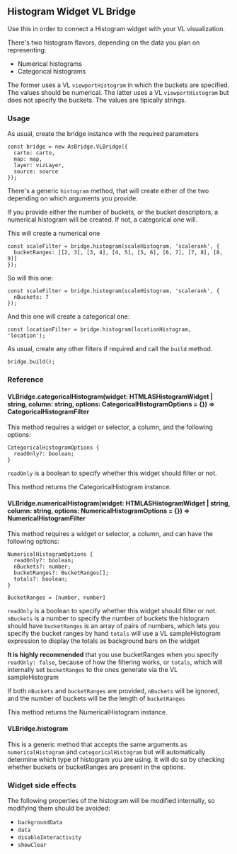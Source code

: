 ## Histogram Widget VL Bridge

Use this in order to connect a Histogram widget with your VL visualization.

There's two histogram flavors, depending on the data you plan on representing:
 - Numerical histograms
 - Categorical histograms

The former uses a VL `viewportHistogram` in which the buckets are specified. The values should be numerical.
The latter uses a VL `viewportHistogram` but does not specify the buckets. The values are tipically strings.

### Usage

As usual, create the bridge instance with the required parameters

```
const bridge = new AsBridge.VLBridge({
  carto: carto,
  map: map,
  layer: vizLayer,
  source: source
});
```

There's a generic `histogram` method, that will create either of the two depending on which arguments you provide.

If you provide either the number of buckets, or the bucket descriptors, a numerical histogram will be created. If not,
a categorical one will.

This will create a numerical one
```
const scaleFilter = bridge.histogram(scaleHistogram, 'scalerank', {
  bucketRanges: [[2, 3], [3, 4], [4, 5], [5, 6], [6, 7], [7, 8], [8, 9]]
});
```

So will this one:
```
const scaleFilter = bridge.histogram(scaleHistogram, 'scalerank', {
  nBuckets: 7
});
```

And this one will create a categorical one:
```
const locationFilter = bridge.histogram(locationHistogram, 'location');
```

As usual, create any other filters if required and call the `build` method.

```
bridge.build();
```

### Reference

#### VLBridge.categoricalHistogram(widget: HTMLASHistogramWidget | string, column: string, options: CategoricalHistogramOptions = {}) => CategoricalHistogramFilter

This method requires a widget or selector, a column, and the following options:

```
CategoricalHistogramOptions {
  readOnly?: boolean;
}
```

`readOnly` is a boolean to specify whether this widget should filter or not.

This method returns the CategoricalHistogram instance.

#### VLBridge.numericalHistogram(widget: HTMLASHistogramWidget | string, column: string, options: NumericalHistogramOptions = {}) => NumericalHistogramFilter

This method requires a widget or selector, a column, and can have the following options:

```
NumericalHistogramOptions {
  readOnly?: boolean;
  nBuckets?: number;
  bucketRanges?: BucketRanges[];
  totals?: boolean;
}

BucketRanges = [number, number]
```

`readOnly` is a boolean to specify whether this widget should filter or not.
`nBuckets` is a number to specify the number of buckets the histogram should have
`bucketRanges` is an array of pairs of numbers, which lets you specify the bucket ranges by hand
`totals` will use a VL sampleHistogram expression to display the totals as background bars on the widget

**It is highly recommended** that you use bucketRanges when you specify `readOnly: false`, because of how the filtering works, or `totals`, which will internally set `bucketRanges` to the ones generate via the VL sampleHistogram

If both `nBuckets` and `bucketRanges` are provided, `nBuckets` will be ignored, and the number of buckets will be the length of `bucketRanges`

This method returns the NumericalHistogram instance.

#### VLBridge.histogram

This is a generic method that accepts the same arguments as `numericalHistogram` and `categoricalHistogram` but will automatically determine which type of histogram you are using. It will do so by checking whether buckets or bucketRanges are present in the options.

### Widget side effects

The following properties of the histogram will be modified internally, so modifying them should be avoided:

- `backgroundData`
- `data`
- `disableInteractivity`
- `showClear`
